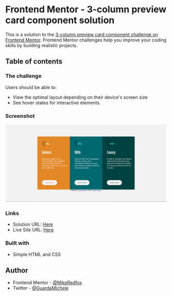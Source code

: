 # Frontend Mentor - 3-column preview card component solution

This is a solution to the [3-column preview card component challenge on Frontend Mentor](https://www.frontendmentor.io/challenges/3column-preview-card-component-pH92eAR2-). Frontend Mentor challenges help you improve your coding skills by building realistic projects. 

## Table of contents

### The challenge

Users should be able to:

- View the optimal layout depending on their device's screen size
- See hover states for interactive elements

### Screenshot

![](Cattura.PNG)

### Links

- Solution URL: [Here](https://github.com/MikeRedfox/Front-end-try)
- Live Site URL: [Here](https://3-column-preview-mikeredfox.netlify.app/)


### Built with

- Simple HTML and CSS

## Author

- Frontend Mentor - [@MikeRedfox](https://www.frontendmentor.io/profile/MikeRedfox)
- Twitter - [@GuardaMichele](https://www.twitter.com/GuardaMichele)

